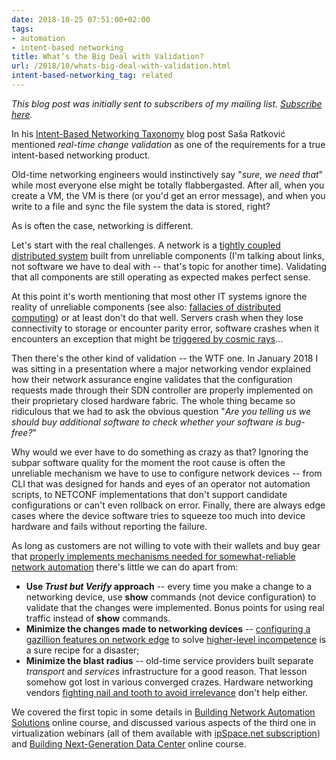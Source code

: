 ```yaml
---
date: 2018-10-25 07:51:00+02:00
tags:
- automation
- intent-based networking
title: What’s the Big Deal with Validation?
url: /2018/10/whats-big-deal-with-validation.html
intent-based-networking_tag: related
---
```

*This blog post was initially sent to subscribers of my mailing list. *[*Subscribe here*](http://www.ipspace.net/Subscribe/Five_SDN_Tips)*.*

In his [Intent-Based Networking Taxonomy](https://blogs.juniper.net/en-us/enterprise-cloud-and-transformation/intent-based-networking-automation-taxonomy) blog post Saša Ratković mentioned *real-time change validation* as one of the requirements for a true intent-based networking product.

Old-time networking engineers would instinctively say "_sure, we need that_" while most everyone else might be totally flabbergasted. After all, when you create a VM, the VM is there (or you'd get an error message), and when you write to a file and sync the file system the data is stored, right?

As is often the case, networking is different.
<!--more-->
Let's start with the real challenges. A network is a [tightly coupled distributed system](https://blog.ipspace.net/2013/09/openflow-fabric-controllers-are-light.html) built from unreliable components (I'm talking about links, not software we have to deal with -- that's topic for another time). Validating that all components are still operating as expected makes perfect sense.

At this point it's worth mentioning that most other IT systems ignore the reality of unreliable components (see also: [fallacies of distributed computing](https://en.wikipedia.org/wiki/Fallacies_of_distributed_computing)) or at least don't do that well. Servers crash when they lose connectivity to storage or encounter parity error, software crashes when it encounters an exception that might be [triggered by cosmic rays](https://en.wikipedia.org/wiki/Soft_error)...

Then there's the other kind of validation -- the WTF one. In January 2018 I was sitting in a presentation where a major networking vendor explained how their network assurance engine validates that the configuration requests made through their SDN controller are properly implemented on their proprietary closed hardware fabric. The whole thing became so ridiculous that we had to ask the obvious question "_Are you telling us we should buy additional software to check whether your software is bug-free?_"

Why would we ever have to do something as crazy as that? Ignoring the subpar software quality for the moment the root cause is often the unreliable mechanism we have to use to configure network devices -- from CLI that was designed for hands and eyes of an operator not automation scripts, to NETCONF implementations that don't support candidate configurations or can't even rollback on error. Finally, there are always edge cases where the device software tries to squeeze too much into device hardware and fails without reporting the failure.

As long as customers are not willing to vote with their wallets and buy gear that [properly implements mechanisms needed for somewhat-reliable network automation](https://blog.ipspace.net/2016/10/network-automation-rfp-requirements.html) there's little we can do apart from:

-   **Use _Trust but Verify_ approach** -- every time you make a change to a networking device, use **show** commands (not device configuration) to validate that the changes were implemented. Bonus points for using real traffic instead of **show** commands.
-   **Minimize the changes made to networking devices** -- [configuring a gazillion features on network edge](https://blog.ipspace.net/2013/08/temper-your-macgyver-streak.html) to solve [higher-level incompetence](https://blog.ipspace.net/2013/04/this-is-what-makes-networking-so-complex.html) is a sure recipe for a disaster;
-   **Minimize the blast radius** -- old-time service providers built separate *transport* and *services* infrastructure for a good reason. That lesson somehow got lost in various converged crazes. Hardware networking vendors [fighting nail and tooth to avoid irrelevance](https://blog.ipspace.net/2013/06/network-virtualization-and-spaghetti.html) don't help either.

We covered the first topic in some details in [Building Network Automation Solutions](https://www.ipspace.net/Building_Network_Automation_Solutions) online course, and discussed various aspects of the third one in virtualization webinars (all of them available with [ipSpace.net subscription](https://www.ipspace.net/Subscription)) and [Building Next-Generation Data Center](https://www.ipspace.net/Building_Next-Generation_Data_Center) online course.
